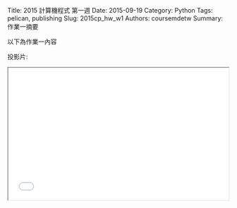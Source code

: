 Title: 2015 計算機程式 第一週
Date: 2015-09-19
Category: Python
Tags: pelican, publishing
Slug: 2015cp_hw_w1
Authors: coursemdetw
Summary: 作業一摘要

以下為作業一內容

投影片:

<iframe src="40423104_cp_w1_p.html" width="500" height="300"></iframe>
